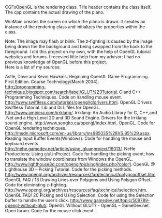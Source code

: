 CGFxOpenGL is the rendering class.  THe header contains the class itself.  The cpp contains the actual drawing
of the piano.

WinMain creates the screen on which the piano is drawn.  It creates an instance of the rendering class and initializes
the properties within the class.  

Note:  The image may flash or blink.  The z-fighting is caused by the image being drawn the the background and being
swapped from the back to the foreground.  I did this project on my own, with the help of OpenGL tutorial websites and
forums.  I recevied little help from my advisor; I had no previous knowledge of OpenGL before this project.  
Here is a list of my sources:

Astle, Dave and Kevin Hawkins.  Beginning OpenGL Game Programming.  First Edition.  Course Technology(March 2004).  
http://programming-technique.blogspot.com/search/label/GLUT%20Tutorial.  C and C++ Programming Techniques.  Code on
      handling mouse event.
http://www.swiftless.com/tutorials/opengl/gldrivers.html.  OpenGL Drivers Swiftless Tutorial.  Lib and DLL files for
      OpenGL.
http://www.ambiera.com/irrklang/.  Irrklang:  An Audio Library for C, C++,and  .Net and a High Level 2D and 3D Sound
      Engine.  Drivers for the Irrklang sound engine.
http://www.songho.ca/opengl/index.html.  OpenGL.  Code for OpenGL rendering techniques.  
http://msdn.microsoft.com/en-us/library/ms685035%28VS.85%29.aspx.  Reading Input Buffer Events(Windows).  Code for
      handling the mouse and keyboard events.
http://nehe.gamedev.net/article/using_gluunproject/16013/.  NeHe Productions:  Using gluUnProject.  Code for handling
      the picking event; how to translate the window coordinates from Windows the OpenGL.
http://www.lighthouse3d.com/opengl/picking/index.php?color1.  OpenGL @ Lighthouse 3D – Picking Tutorial.  Code for the
      picking methods.
http://www.opengl.org/archives/resources/faq/technical/polygonoffset.htm.  OpenGL FAQ / 13 Drawing Lines over Polygons
      and Using Polygon Offset.  Code for eliminating z-fighting.
http://www.opengl.org/archives/resources/faq/technical/selection.htm.  OpenGL FAQ/ 20 Picking and Using Selection.  Code
      for using the Selection buffer to handle the user’s click.
http://www.gamedev.net/topic/509789-opengl-without-glut/.  OpenGL Without GLUT?  - OpenGL – GameDev.net.  Open forum.
      Code for the mouse click event.
